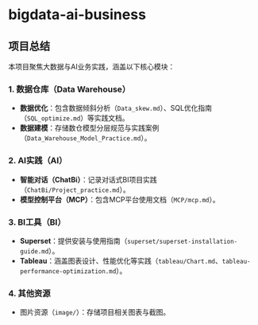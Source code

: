 # bigdata-ai-business

## 项目总结
本项目聚焦大数据与AI业务实践，涵盖以下核心模块：

### 1. 数据仓库（Data Warehouse）
- **数据优化**：包含数据倾斜分析（`Data_skew.md`）、SQL优化指南（`SQL_optimize.md`）等实践文档。
- **数据建模**：存储数仓模型分层规范与实践案例（`Data_Warehouse_Model_Practice.md`）。

### 2. AI实践（AI）
- **智能对话（ChatBi）**：记录对话式BI项目实践（`ChatBi/Project_practice.md`）。
- **模型控制平台（MCP）**：包含MCP平台使用文档（`MCP/mcp.md`）。

### 3. BI工具（BI）
- **Superset**：提供安装与使用指南（`superset/superset-installation-guide.md`）。
- **Tableau**：涵盖图表设计、性能优化等实践（`tableau/Chart.md`、`tableau-performance-optimization.md`）。

### 4. 其他资源
- 图片资源（`image/`）：存储项目相关图表与截图。